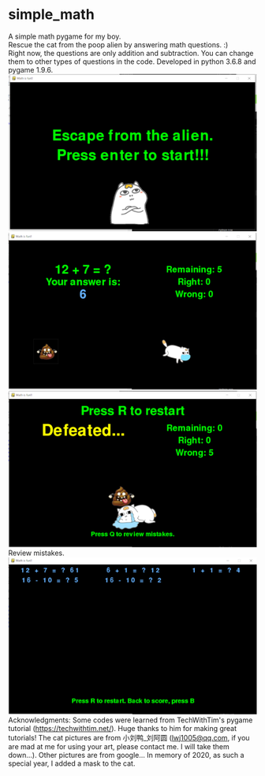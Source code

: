 # simple_math
 A simple math pygame for my boy.  
 Rescue the cat from the poop alien by answering math questions. :)  
 Right now, the questions are only addition and subtraction. You can change them to other types of questions in the code. Developed in python 3.6.8 and pygame 1.9.6. 
 <img src="readme_img/1.png">  
 <img src="readme_img/2.png">  
 <img src="readme_img/3.png">  
 Review mistakes.  
 <img src="readme_img/4.png">  
 Acknowledgments: Some codes were learned from TechWithTim's pygame tutorial (https://techwithtim.net/). Huge thanks to him for making great tutorials! The cat pictures are from 小刘鸭_刘阿圆 (lwj1005@qq.com, if you are mad at me for using your art, please contact me. I will take them down...). Other pictures are from google... In memory of 2020, as such a special year, I added a mask to the cat.  


